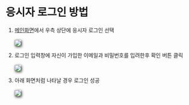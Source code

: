 # 응시자 로그인 방법

1. [메인화면](https://www.soystudy.com)에서 우측 상단에 응시자 로그인 선택
   <br><br>
   <img src="https://soystudy.github.io/img/testTakerLogin/testTakerLogin.png" style="box-shadow:2px 2px 7px;">

2. 로그인 입력창에 자신이 가입한 이메일과 비밀번호를 입려한후 확인 버튼 클릭
   <br><br>
   <img src="https://soystudy.github.io/img/testTakerLogin/testTakerLogin_2.png" style="box-shadow:2px 2px 7px;">

3. 아래 화면처럼 나타날 경우 로그인 성공
   <br><br>
   <img src="https://soystudy.github.io/img/testTakerLogin/testTakerLogin_3.png" style="box-shadow:2px 2px 7px;">
